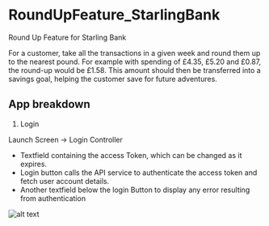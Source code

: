 # RoundUpFeature_StarlingBank
Round Up Feature for Starling Bank

For  a  customer,  take  all  the  transactions  in  a  given  week  and  round  them  up  to  the nearest  pound.  For  example  with  spending  of  £4.35,  £5.20  and  £0.87,  the  round-up would  be £1.58.  This  amount  should  then  be  transferred  into  a savings  goal,  helping  the customer  save  for  future  adventures. 

## App breakdown

1. Login

Launch Screen -> Login Controller

* Textfield containing the access Token, which can be changed as it expires.
* Login button calls the API service to authenticate the access token and fetch user account details.
* Another textfield below the login Button to display any error resulting from authentication  

![alt text](https://user-images.githubusercontent.com/30627907/60475971-a8dffd80-9c71-11e9-9175-5a486668bc52.jpeg)

